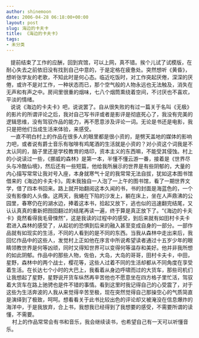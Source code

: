 ```yaml
---
author: shinemoon
date: 2006-04-28 06:18:00+00:00
layout: post
slug: 海边的卡夫卡
title: 《海边的卡夫卡》
tags:
- 未分类
---
```


   提前结束了工作的应酬，回到宾馆，可以上网，真不错。挨个儿试了试模版，在耐心失去之前依旧没有找到自己中意的，于是定格在疲惫处。突然想听《黄昏》，想听张学友的老歌，不知此时是何心态。临近吃饭时，对工作突起厌倦，深深的厌倦，或许不是对工作，一种状态而已，那个空气般的人物永远也无法触及，消失在无声和有声之中。房间里很重的烟味，七八个烟筒熏绕着空间，不讨厌也不喜欢，平淡的情绪。  
   说说《海边的卡夫卡》吧，说说罢了。自从很失败的有过一篇关于名叫《无极》的影片的所谓评论之后，我对自己写书评或者是影评是彻底死心了，我没有完美的逻辑思维，没有驾驭作品的能力，再不愿意涉及评论一词。无论是书还是电影，我只是把他们当成生活来体验，来感受。  
   一直不明白村上的作品在很多人的眼里都是很小资的，是劈天盖地的媒体的影响力吧，或者说有爵士音乐有咖啡有鸡尾酒的生活就是小资的？对小资这个词我是不太认同的，脑子里还是学校教育的烙印，资本主义的东西嘛，不能受其侵蚀。村上的小说读过一些，《挪威的森林》是第一本，半懂不懂云游一番，接着是《世界尽头与冷酷仙境》，然后还有一些短篇，他给我所展示的世界是有些阴郁的，大量的内心描写常常让我对号入座，本身就寒气十足的我常常无法自拔，犹如这本图书馆借来的《海边的卡夫卡》。周末我独自一人泡了一上午的图书馆，看了一期世界文学，借了四本书回来。路上就开始翻阅这本久闻的书，书的封面是海蓝色的，一个没有影像的人头像。这两天，我蜷在下陷的沙发上，躺在床上，坐在人声鼎沸的公园里，春寒仍在的湖水边，捧着这本书，拾起又放下，逃也似的迅速翻完结尾，又认认真真的重新把囫囵翻过的结尾再读一遍，终于算是真正放下了。“《海边的卡夫卡》竟然看得我毛骨悚然”，这是我读的过程中的感受，到后来就有如田村卡夫卡君进入森林的感受了，从起初的恐惧到后来的融入甚至变成自身的一部分。一部作品就有如现实的生活，不同的人看到的是不同的东西。当我从森林中走出来后，我回忆作品中的这些人，发觉村上正如他在序言中所说希望读者通过十五岁少年的眼睛领教世界是何等凶顽，同时又得知世界可以变得何等温存和美好。他并非我所想的如此阴郁。作品中的那些人物，佐伯，大岛，大岛的哥哥，田村卡夫卡，中田，星野，森林中的两个战士，樱花等，这些人过着不同的生活却都从不同角度在享受着生活。在长达七个小时的大巴上，我看着从身边呼啸而过的大货车，那些司机们让我想起了星野，星野说开货车纵然再辛苦他也不愿意坐在四方格子里忙活，驾驭着大货车在路上驰骋也是件不错的事情。看到这里时我记得自己的心受震了，对于这些为生活奔波的人我从来觉得辛苦至极，现在突然觉得自己那操空心的气质简直是演绎到了极致，呵呵。想看看关于此书比较出色的评论却又被淹没在信息爆炸的海洋中，于是我放弃，合上书，我想我已经得到了我想要的感受，不需要所谓的读懂，不需要。  
    村上的作品常常会有书和音乐，我会继续读书，也希望自己有一天可以听懂音乐。  

